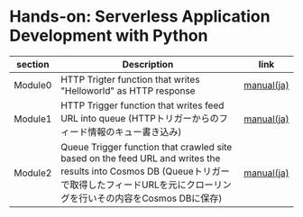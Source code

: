 # Hands-on: Serverless Application Development with Python

| section | Description | link
| ------------- | ------------- | ------------- | 
| Module0 | HTTP Trigter function that writes "Helloworld" as HTTP response | [manual(ja)](module0/README_ja.md) |
| Module1 | HTTP Trigger function that writes feed URL into queue (HTTPトリガーからのフィード情報のキュー書き込み) | [manual(ja)](module1/README_ja.md) |
| Module2 | Queue Trigger function that crawled site based on the feed URL and writes the results into Cosmos DB (Queueトリガーで取得したフィードURLを元にクローリングを行いその内容をCosmos DBに保存) | [manual(ja)](module2/README_ja.md) |
